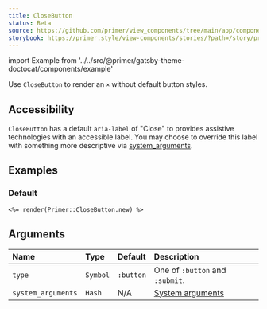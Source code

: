 ```yaml
---
title: CloseButton
status: Beta
source: https://github.com/primer/view_components/tree/main/app/components/primer/close_button.rb
storybook: https://primer.style/view-components/stories/?path=/story/primer-close-button-component
---
```


import Example from '../../src/@primer/gatsby-theme-doctocat/components/example'

<!-- Warning: AUTO-GENERATED file, do not edit. Add code comments to your Ruby instead <3 -->

Use `CloseButton` to render an `×` without default button styles.

[0]: https://primer.style/view-components/system-arguments#html-attributes

## Accessibility

`CloseButton` has a default `aria-label` of "Close" to provides assistive technologies with an accessible label.
You may choose to override this label with something more descriptive via [system_arguments][0].

## Examples

### Default

<Example src="<button aria-label='Close' type='button' class='close-button'><svg aria-hidden='true' viewBox='0 0 16 16' version='1.1' height='16' width='16' class='octicon octicon-x'>    <path fill-rule='evenodd' d='M3.72 3.72a.75.75 0 011.06 0L8 6.94l3.22-3.22a.75.75 0 111.06 1.06L9.06 8l3.22 3.22a.75.75 0 11-1.06 1.06L8 9.06l-3.22 3.22a.75.75 0 01-1.06-1.06L6.94 8 3.72 4.78a.75.75 0 010-1.06z'></path></svg></button>" />

```erb
<%= render(Primer::CloseButton.new) %>
```

## Arguments

| Name | Type | Default | Description |
| :- | :- | :- | :- |
| `type` | `Symbol` | `:button` | One of `:button` and `:submit`. |
| `system_arguments` | `Hash` | N/A | [System arguments](/system-arguments) |

